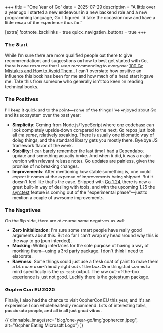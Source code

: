 +++
title = "One Year of Go"
date = 2025-07-29
description = "A little over a year ago I started a new endeavour in a new backend role and a new programming language, Go. I figured I'd take the occasion now and have a little recap of the experience thus far."

[extra]
footnote_backlinks = true
quick_navigation_buttons = true
+++

### The Start

While I'm sure there are more qualified people out there to give recommendations and suggestions on how to best get started with Go,
there is one resource that I keep recommending to everyone: [100 Go Mistakes and How to Avoid Them
](https://100go.co).
I can't overstate how positive an influence this book has been for me and how much of a head start it gave me. Take this from someone
who generally isn't too keen on reading technical books.

### The Positives

I'll keep it quick and to the point—some of the things I've enjoyed about Go and its ecosystem over the past year:

- **Simplicity**: Coming from Node.js/TypeScript where one codebase can look completely upside-down compared to the next, Go repos just look all _the same_, relatively speaking.
  There is usually one idiomatic way of doing things, and the standard library gets you mostly there. Bye bye JS framework flavor of the week.
- **Stability**: I can barely remember the last time I had a Dependabot update and something actually broke. And when it did, it was a major version with relevant release notes. Go updates are
  painless, given the promise of no breaking changes.
- **Improvements**: After mentioning how stable something is, one could expect it comes at the expense of improvements being shipped. But it doesn't feel like that's the case. Shipped with [Go 1.24](https://go.dev/blog/go1.24),
  there is now a great built-in way of dealing with tools, and with the upcoming 1.25 the [synctest](https://go.dev/blog/synctest) feature is coming out of the "experimental phase"—just to mention a couple of awesome improvements.

### The Negatives

On the flip side, there are of course some negatives as well:

- **Zero Initialization**: I'm sure some smart people have really good arguments about this. But so far I can't wrap my head around why this is the way to go (pun intended).
- **Mocking**: Writing interfaces for the sole purpose of having a way of mocking them—using a 3rd party package. I don't think I need to elaborate.
- **Rawness**: Some things could just use a fresh coat of paint to make them a bit more user-friendly right out of the box. One thing that comes to mind specifically is the `go test` output. The raw out-of-the-box experience is just not good. Luckily there is the [gotestsum](https://github.com/gotestyourself/gotestsum) package.

### GopherCon EU 2025

Finally, I also had the chance to visit GopherCon EU this year, and it's an experience I can wholeheartedly recommend. Lots of interesting talks, passionate people, and all in all just great vibes.

{{ dimmable_image(src="blog/one-year-go/img/gophercon.jpeg", alt="Gopher Eating Microsoft Logo") }}
